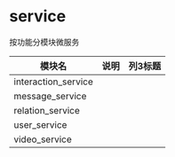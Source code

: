 <!--
 * @Autor: violet apricity ( Zhuangpx )
 * @Date: 2023-08-14 15:55:39
 * @LastEditors: violet apricity ( Zhuangpx )
 * @LastEditTime: 2023-08-14 15:58:44
 * @FilePath: \Road2TikTok\r2tt_service\README.md
 * @Description:  Zhuangpx : Violet && Apricity:/ The warmth of the sun in the winter /
-->
# service

按功能分模块微服务

| 模块名 | 说明 | 列3标题 |
| ------- | ------- | ------- |
| interaction_service | | |
| message_service | | |
| relation_service | | |
| user_service | | |
| video_service | | |

